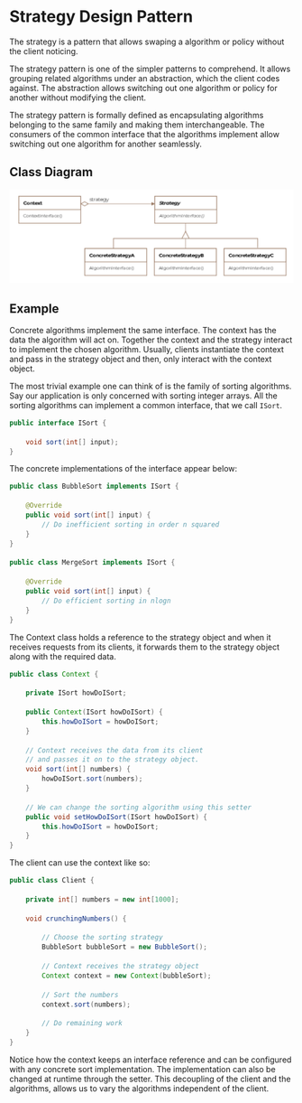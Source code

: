 # Strategy Design Pattern

The strategy is a pattern that allows swaping a algorithm or policy without
the client noticing.

The strategy pattern is one of the simpler patterns to comprehend. It allows
grouping related algorithms under an abstraction, which the client codes
against. The abstraction allows switching out one algorithm or policy for
another without modifying the client.

The strategy pattern is formally defined as encapsulating algorithms belonging
to the same family and making them interchangeable. The consumers of the common
interface that the algorithms implement allow switching out one algorithm for
another seamlessly.

## Class Diagram

![Strategy Design Pattern Class Diagram](strategy_class_diagram.png)

## Example

Concrete algorithms implement the same interface. The context has the data the
algorithm will act on. Together the context and the strategy interact to
implement the chosen algorithm. Usually, clients instantiate the context and
pass in the strategy object and then, only interact with the context object.

The most trivial example one can think of is the family of sorting algorithms.
Say our application is only concerned with sorting integer arrays. All the
sorting algorithms can implement a common interface, that we call `ISort`.

```Java
public interface ISort {

    void sort(int[] input);
}
```

The concrete implementations of the interface appear below:

```Java
public class BubbleSort implements ISort {

    @Override
    public void sort(int[] input) {
        // Do inefficient sorting in order n squared
    }
}

public class MergeSort implements ISort {

    @Override
    public void sort(int[] input) {
        // Do efficient sorting in nlogn
    }
}
```

The Context class holds a reference to the strategy object and when it receives
requests from its clients, it forwards them to the strategy object along with
the required data.

```Java
public class Context {

    private ISort howDoISort;

    public Context(ISort howDoISort) {
        this.howDoISort = howDoISort;
    }

    // Context receives the data from its client
    // and passes it on to the strategy object.
    void sort(int[] numbers) {
        howDoISort.sort(numbers);
    }

    // We can change the sorting algorithm using this setter
    public void setHowDoISort(ISort howDoISort) {
        this.howDoISort = howDoISort;
    }
}
```

The client can use the context like so:

```Java
public class Client {

    private int[] numbers = new int[1000];

    void crunchingNumbers() {

        // Choose the sorting strategy
        BubbleSort bubbleSort = new BubbleSort();

        // Context receives the strategy object
        Context context = new Context(bubbleSort);

        // Sort the numbers
        context.sort(numbers);

        // Do remaining work
    }
}
```

Notice how the context keeps an interface reference and can be configured with
any concrete sort implementation. The implementation can also be changed at
runtime through the setter. This decoupling of the client and the algorithms,
allows us to vary the algorithms independent of the client.
